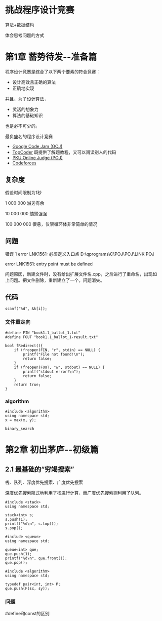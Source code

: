 # 挑战程序设计竞赛 #
算法+数据结构

体会思考问题的方式

# 第1章 蓄势待发--准备篇 #
程序设计竞赛是综合了以下两个要素的符合竞赛：

- 设计高效且正确的算法
- 正确地实现

并且，为了设计算法，

- 灵活的想象力
- 算法的基础知识

也是必不可少的。

最负盛名的程序设计竞赛

- [Google Code Jam (GCJ)](http://code.google.com/codejam)
- [TopCoder](http://www.topcoder.com/) 既提供了解题教程，又可以阅读别人的代码
- [PKU Online Judge (POJ)](http://poj.org/)
- [Codeforces](http://codeforces.com/)

## 复杂度 ##
假设时间限制为1秒

1 000 000 游刃有余

10 000 000 勉勉强强

100 000 000 很悬，仅限循环体非常简单的情况

## 问题 ##
错误	1	error LNK1561: 必须定义入口点	D:\qprograms\C\POJ\POJ\LINK	POJ

error LNK1561: entry point must be defined

问题原因，新建文件时，没有给出扩展文件名.cpp，之后进行了重命名，出现如上问题。把文件删除，重新建立了一个，问题消失。

## 代码 ##

	scanf("%d", &k[i]);

### 文件重定向 ###
	#define FIN "book1.1_ballot_1.txt"
	#define FOUT "book1.1_ballot_1-result.txt"
	
	bool fRedirect(){
		if (freopen(FIN, "r", stdin) == NULL) {
			printf("File not found!\n");
			return false;
		}
		if (freopen(FOUT, "w", stdout) == NULL) {
			printf("stdout error!\n");
			return false;
		}
		return true;
	}
	
### algorithm ###
	#include <algorithm>
	using namespace std;
	x = max(x, y);

	binary_search
# 第2章 初出茅庐--初级篇 #
## 2.1 最基础的“穷竭搜索” ##
栈、队列、深度优先搜索、广度优先搜索

深度优先搜索隐式地利用了栈进行计算，而广度优先搜索则利用了队列。

	#include <stack>
	using namespace std;
	
	stack<int> s;
	s.push(1);
	printf("%d\n", s.top());
	s.pop();

	#include <queue>
	using namespace std;
	
	queue<int> que;
	que.push(1);
	printf("%d\n", que.front());
	que.pop();

	#include <algorithm>
	using namespace std;

	typedef pair<int, int> P;
	que.push(P(sx, sy));


### 问题 ###
\#define和const的区别